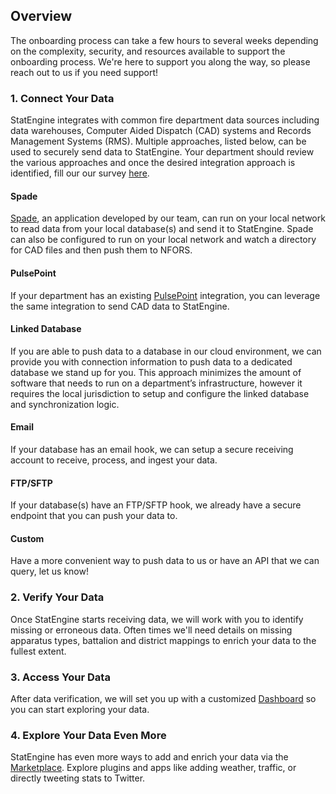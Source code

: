## Overview

The onboarding process can take a few hours to several weeks depending on the complexity, security, and resources available to support the onboarding process.  We're here to support you along the way, so please reach out to us if you need support!

### 1. Connect Your Data
StatEngine integrates with common fire department data sources including data warehouses, Computer Aided Dispatch (CAD) systems and Records Management Systems (RMS). Multiple approaches, listed below, can be used to securely send data to StatEngine. Your department should review the various approaches and once the desired integration approach is identified, fill our our survey [here](https://docs.google.com/forms/d/e/1FAIpQLSfJKbY42mFT6ZnF-ASkJUOnxcUloF-xYcCIdmKiq2XNqKQHyw/viewform).  

#### Spade
[Spade](https://statengine.io/spade), an application developed by our team, can run on your local network to read data from your local database(s) and send it to StatEngine. Spade can also be configured to run on your local network and watch a directory for CAD files and then push them to NFORS.

#### PulsePoint
If your department has an existing [PulsePoint](http://www.pulsepoint.org/) integration, you can leverage the same integration to send CAD data to StatEngine.

#### Linked Database
If you are able to push data to a database in our cloud environment, we can provide you with connection information to push data to a dedicated database we stand up for you.  This approach minimizes the amount of software that needs to run on a department’s infrastructure, however it requires the local jurisdiction to setup and configure the linked database and synchronization logic.

#### Email
If your database has an email hook, we can setup a secure receiving account to receive, process, and ingest your data.

#### FTP/SFTP
If your database(s) have an FTP/SFTP hook, we already have a secure endpoint that you can push your data to.

#### Custom
Have a more convenient way to push data to us or have an API that we can query, let us know!

### 2. Verify Your Data
Once StatEngine starts receiving data, we will work with you to identify missing or erroneous data. Often times we'll need details on missing apparatus types, battalion and district mappings to enrich your data to the fullest extent.

### 3. Access Your Data
After data verification, we will set you up with a customized [Dashboard](userGuide?id=Dashboard) so you can start exploring your data.

### 4. Explore Your Data Even More
StatEngine has even more ways to add and enrich your data via the [Marketplace](userGuide?id=Marketplace). Explore plugins and apps like adding weather, traffic, or directly tweeting stats to Twitter.

